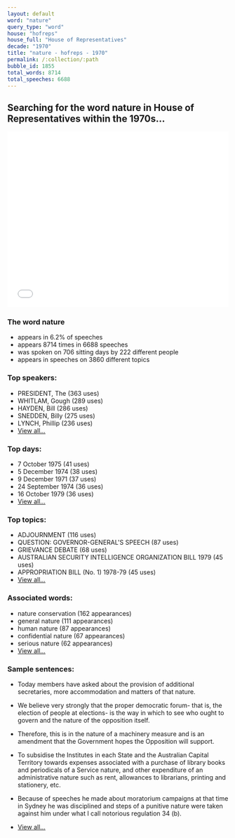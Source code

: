 ```yaml
---
layout: default
word: "nature"
query_type: "word"
house: "hofreps"
house_full: "House of Representatives"
decade: "1970"
title: "nature - hofreps - 1970"
permalink: /:collection/:path
bubble_id: 1855
total_words: 8714
total_speeches: 6688
---
```



## Searching for the word **nature** in House of Representatives within the 1970s...

<iframe width="100%" height="400" frameborder="0" scrolling="no" src="//plot.ly/~wragge/1855.embed"></iframe>

### The word **nature**

* appears in 6.2% of speeches
* appears 8714 times in 6688 speeches
* was spoken on 706 sitting days by 222 different people
* appears in speeches on 3860 different topics

### Top speakers:

* PRESIDENT, The (363 uses)
* WHITLAM, Gough (289 uses)
* HAYDEN, Bill (286 uses)
* SNEDDEN, Billy (275 uses)
* LYNCH, Phillip (236 uses)
* [View all...](speakers/)


### Top days:

* 7 October 1975 (41 uses)
* 5 December 1974 (38 uses)
* 9 December 1971 (37 uses)
* 24 September 1974 (36 uses)
* 16 October 1979 (36 uses)
* [View all...](days/)


### Top topics:

* ADJOURNMENT (116 uses)
* QUESTION: GOVERNOR-GENERAL'S SPEECH (87 uses)
* GRIEVANCE DEBATE (68 uses)
* AUSTRALIAN SECURITY INTELLIGENCE ORGANIZATION BILL 1979 (45 uses)
* APPROPRIATION BILL (No. 1) 1978-79 (45 uses)
* [View all...](topics/)


### Associated words:

* nature conservation (162 appearances)
* general nature (111 appearances)
* human nature (87 appearances)
* confidential nature (67 appearances)
* serious nature (62 appearances)
* [View all...](collocations/)


### Sample sentences:

* Today members have asked about the provision of additional secretaries, more accommodation and matters of that <span class="highlight">nature</span>.

* We believe very strongly that the proper democratic forum- that is, the election of people at elections- is the way in which to see who ought to govern and the <span class="highlight">nature</span> of the opposition itself.

* Therefore, this is in the <span class="highlight">nature</span> of a machinery measure and is an amendment that the Government hopes the Opposition will support.

* To subsidise the Institutes in each State and the Australian Capital Territory towards expenses associated with a purchase of library books and periodicals of a Service <span class="highlight">nature</span>, and other expenditure of an administrative <span class="highlight">nature</span> such as rent, allowances to librarians, printing and stationery, etc.

* Because of speeches he made about moratorium campaigns at that time in Sydney he was disciplined and steps of a punitive <span class="highlight">nature</span> were taken against him under what I call notorious regulation 34 (b).

* [View all...](contexts/)
